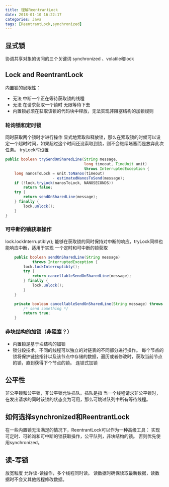 ```yaml
---
title: 理解ReentrantLock
date: 2018-01-10 16:22:17
categories: Java
tags: [ReentrantLock,synchronized]
---
```


## 显式锁

协调共享对象的访问的三个关键词
synchronized 、volatile和lock

## Lock and ReentrantLock 
内置锁的局限性：

- 无法 中断一个正在等待获取锁的线程
- 无法 在请求获取一个锁时 无限等待下去
- 内置锁必须在获取该锁的代码块中释放，无法实现非阻塞结构的加锁规则


### 轮询锁和定时锁

同时获取两个锁时才进行操作
显式地索取和释放锁，那么在索取锁的时候可以设定一个超时时间，如果超过这个时间还没索取到锁，则不会继续堵塞而是放弃此次任务。
tryLock时设置
```java
public boolean trySendOnSharedLine(String message,  
                                   long timeout, TimeUnit unit)  
                                   throws InterruptedException {  
    long nanosToLock = unit.toNanos(timeout)  
                     - estimatedNanosToSend(message);  
    if (!lock.tryLock(nanosToLock, NANOSECONDS))  
        return false;  
    try {  
        return sendOnSharedLine(message);  
    } finally {  
        lock.unlock();  
    }  
} 
```

### 可中断的锁获取操作
lock.lockInterruptibly();
能够在获取锁的同时保持对中断的响应，tryLock同样也能响应中断，适用于实现 一个定时和可中断的锁获取
```java
    public boolean sendOnSharedLine(String message)
            throws InterruptedException {
        lock.lockInterruptibly();
        try {
            return cancellableSendOnSharedLine(message);
        } finally {
            lock.unlock();
        }
    }

    private boolean cancellableSendOnSharedLine(String message) throws InterruptedException {
        /* send something */
        return true;
    }
```

### 非块结构的加锁（非阻塞？）

- 内置锁是基于块结构的加锁
- 锁分段技术，不同的线程可以独立的对链表的不同部分进行操作。
每个节点的锁将保护链接指针以及该节点中存储的数据，遍历或者修改时，获取当前节点的锁，直到获得下个节点的锁。
连锁式加锁

## 公平性

非公平锁和公平锁，非公平锁允许插队。插队是指 当一个线程请求非公平锁时，在发出请求的同时该锁的状态变为可用，那么可跳过队列中所有等待线程。

## 如何选择synchronized和ReentrantLock
在一些内置锁无法满足的情况下，ReentrantLock可以作为一种高级工具：
实现 可定时、可轮询和可中断的锁获取操作，公平队列，非块结构的锁。
否则优先使用synchronized。

## 读-写锁
放宽粒度 允许读-读操作，多个线程同时读。
读数据时确保读取最新数据，读数据时不会又其他线程修改数据。
